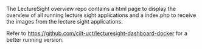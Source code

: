 The LectureSight overview repo contains a html page to display the overview of all running lecture sight applications and a index.php to receive the images from the lecture sight applications.

Refer to https://github.com/cilt-uct/lecturesight-dashboard-docker for a better running version.

